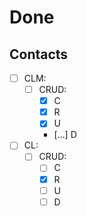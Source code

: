 # Done

## Contacts
- [ ] CLM:
  - [ ] CRUD:
    - [x] C
    - [x] R
    - [x] U
    - [&hellip;] D
- [ ] CL:
  - [ ] CRUD:
    - [ ] C
    - [x] R
    - [ ] U
    - [ ] D
